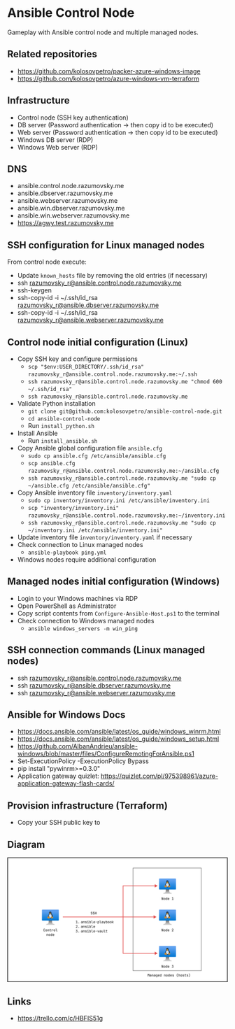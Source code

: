 # Ansible Control Node

Gameplay with Ansible control node and multiple managed nodes.

## Related repositories

- https://github.com/kolosovpetro/packer-azure-windows-image
- https://github.com/kolosovpetro/azure-windows-vm-terraform

## Infrastructure

- Control node (SSH key authentication)
- DB server (Password authentication -> then copy id to be executed)
- Web server (Password authentication -> then copy id to be executed)
- Windows DB server (RDP)
- Windows Web server (RDP)

## DNS

- ansible.control.node.razumovsky.me
- ansible.dbserver.razumovsky.me
- ansible.webserver.razumovsky.me
- ansible.win.dbserver.razumovsky.me
- ansible.win.webserver.razumovsky.me
- https://agwy.test.razumovsky.me

## SSH configuration for Linux managed nodes

From control node execute:

- Update `known_hosts` file by removing the old entries (if necessary)
- ssh razumovsky_r@ansible.control.node.razumovsky.me
- ssh-keygen
- ssh-copy-id -i ~/.ssh/id_rsa razumovsky_r@ansible.dbserver.razumovsky.me
- ssh-copy-id -i ~/.ssh/id_rsa razumovsky_r@ansible.webserver.razumovsky.me

## Control node initial configuration (Linux)

- Copy SSH key and configure permissions
    - `scp "$env:USER_DIRECTORY/.ssh/id_rsa" razumovsky_r@ansible.control.node.razumovsky.me:~/.ssh`
    - `ssh razumovsky_r@ansible.control.node.razumovsky.me "chmod 600 ~/.ssh/id_rsa"`
    - `ssh razumovsky_r@ansible.control.node.razumovsky.me`
- Validate Python installation
    - `git clone git@github.com:kolosovpetro/ansible-control-node.git`
    - `cd ansible-control-node`
    - Run `install_python.sh`
- Install Ansible
    - Run `install_ansible.sh`
- Copy Ansible global configuration file `ansible.cfg`
    - `sudo cp ansible.cfg /etc/ansible/ansible.cfg`
    - `scp ansible.cfg razumovsky_r@ansible.control.node.razumovsky.me:~/ansible.cfg`
    - `ssh razumovsky_r@ansible.control.node.razumovsky.me "sudo cp ~/ansible.cfg /etc/ansible/ansible.cfg"`
- Copy Ansible inventory file `inventory/inventory.yaml`
    - `sudo cp inventory/inventory.ini /etc/ansible/inventory.ini`
    - `scp "inventory/inventory.ini" razumovsky_r@ansible.control.node.razumovsky.me:~/inventory.ini`
    - `ssh razumovsky_r@ansible.control.node.razumovsky.me "sudo cp ~/inventory.ini /etc/ansible/inventory.ini"`
- Update inventory file `inventory/inventory.yaml` if necessary
- Check connection to Linux managed nodes
    - `ansible-playbook ping.yml`
- Windows nodes require additional configuration

## Managed nodes initial configuration (Windows)

- Login to your Windows machines via RDP
- Open PowerShell as Administrator
- Copy script contents from `Configure-Ansible-Host.ps1` to the terminal
- Check connection to Windows managed nodes
    - `ansible windows_servers -m win_ping`

## SSH connection commands (Linux managed nodes)

- ssh razumovsky_r@ansible.control.node.razumovsky.me
- ssh razumovsky_r@ansible.dbserver.razumovsky.me
- ssh razumovsky_r@ansible.webserver.razumovsky.me

## Ansible for Windows Docs

- https://docs.ansible.com/ansible/latest/os_guide/windows_winrm.html
- https://docs.ansible.com/ansible/latest/os_guide/windows_setup.html
- https://github.com/AlbanAndrieu/ansible-windows/blob/master/files/ConfigureRemotingForAnsible.ps1
- Set-ExecutionPolicy -ExecutionPolicy Bypass
- pip install "pywinrm>=0.3.0"
- Application gateway quizlet: https://quizlet.com/pl/975398961/azure-application-gateway-flash-cards/

## Provision infrastructure (Terraform)

- Copy your SSH public key to

## Diagram

![ansible_concept](./img/Ansible_concept.png)

## Links

- https://trello.com/c/HBFIS51g